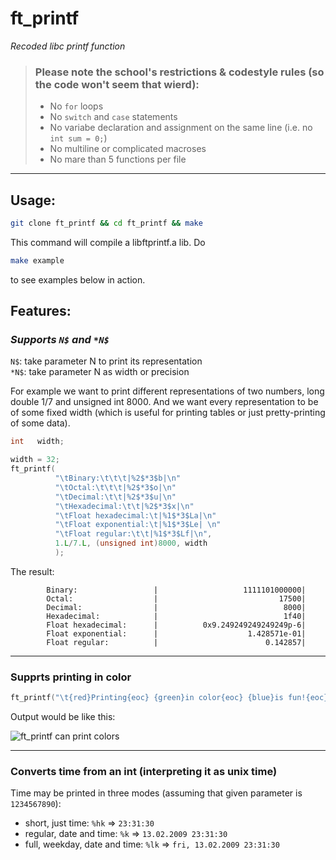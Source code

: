 # ft_printf
_Recoded libc printf function_  
  

> ### Please note the school's restrictions & codestyle rules (so the code won't seem that wierd):
> * No `for` loops
> * No `switch` and `case` statements
> * No variabe declaration and assignment on the same line (i.e. no `int sum = 0;`)
> * No multiline or complicated macroses
> * No mare than 5 functions per file
___

## Usage:
```bash
git clone ft_printf && cd ft_printf && make
```
This command will compile a libftprintf.a lib.
Do
```bash
make example
```
to see examples below in action.
  
  
## Features:

### _Supports `N$` and `*N$`_
`N$`: take parameter N to print its representation  
`*N$`: take parameter N as width or precision
  
For example we want to print different representations of two numbers, long double 1/7 and unsigned int 8000.
And we want every representation to be of some fixed width (which is useful for printing tables or just pretty-printing of some data). 

```C
int   width;

width = 32;
ft_printf(
          "\tBinary:\t\t\t|%2$*3$b|\n"
          "\tOctal:\t\t\t|%2$*3$o|\n"
          "\tDecimal:\t\t|%2$*3$u|\n"
          "\tHexadecimal:\t\t|%2$*3$x|\n"
          "\tFloat hexadecimal:\t|%1$*3$La|\n"
          "\tFloat exponential:\t|%1$*3$Le| \n"
          "\tFloat regular:\t\t|%1$*3$Lf|\n",
          1.L/7.L, (unsigned int)8000, width
          );
```

The result:
```
        Binary:                 |                   1111101000000|
        Octal:                  |                           17500|
        Decimal:                |                            8000|
        Hexadecimal:            |                            1f40|
        Float hexadecimal:      |          0x9.249249249249249p-6|
        Float exponential:      |                    1.428571e-01| 
        Float regular:          |                        0.142857|
```

___  
### Supprts printing in color
  
```C
ft_printf("\t{red}Printing{eoc} {green}in color{eoc} {blue}is fun!{eoc}\n");
```
Output would be like this:


![ft_printf can print colors](https://s399sas.storage.yandex.net/rdisk/1db162bb31ad4b183db0a4ba6eb546b79ce2c2904cafe75c515de598923ad5b4/5ef2c36d/Hbz9wW-jLxs82N0pxBbacSWmBYIPRstBSfHGGiUKb_IOIFVA9iHgHyMr0ZVrj2BDbEW_GdjxsrqdkOe82_ykyA==?uid=31364244&filename=ft_printf_colors.png&disposition=inline&hash=&limit=0&content_type=image%2Fpng&tknv=v2&owner_uid=31364244&etag=7b8da2a45c1f77a80ec4135202eaa6a3&fsize=2547&media_type=image&hid=cfb8bac3f252a3d4d2912c03f56e8304&rtoken=58QssgZTAffA&force_default=yes&ycrid=na-1651c39f6d4b380bf9cf9df5364840d6-downloader17e&ts=5a8cbc666b300&s=12ae0270d751dfe4a42e1db267b55af05ffe03d56157599888f03b8404621aa9&pb=U2FsdGVkX1_KHjtHI59Ie2l4OoegYg4tZG95nN3Iv3PsaP5nOf65bgm63GWh6ZIzfKAWIDTRehhZUnnlkc69Tc_kJLa2wx9nco-t7_BR8DE)

___
  
### Converts time from an int (interpreting it as unix time)

Time may be printed in three modes (assuming that given parameter is `1234567890`):
* short, just time: `%hk` => `23:31:30`
* regular, date and time: `%k` => `13.02.2009 23:31:30`
* full, weekday, date and time: `%lk` => `fri, 13.02.2009 23:31:30`
  

